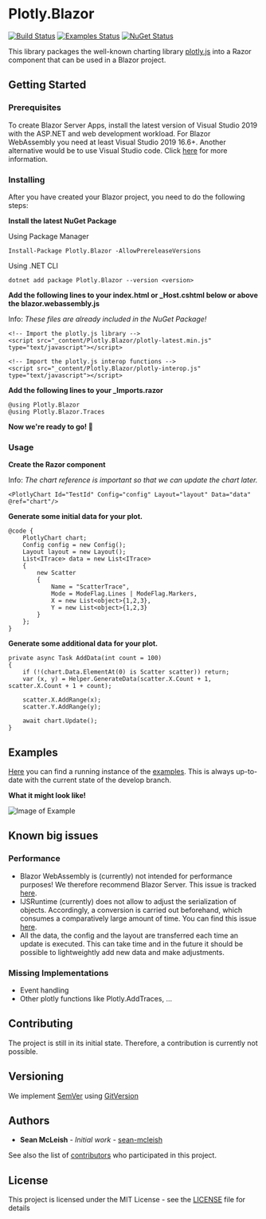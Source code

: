 # Plotly.Blazor 
[![Build Status](https://img.shields.io/github/workflow/status/LayTec-AG/Plotly.Blazor/Build%20&%20Deploy)](https://www.nuget.org/packages/Plotly.Blazor/) [![Examples Status](https://img.shields.io/github/workflow/status/LayTec-AG/Plotly.Blazor/Deploy%20Examples?label=examples)](https://plotly-blazor.azurewebsites.net/) [![NuGet Status](https://img.shields.io/nuget/vpre/Plotly.Blazor)](https://www.nuget.org/packages/Plotly.Blazor/)

This library packages the well-known charting library [plotly.js](https://github.com/plotly/plotly.js) into a Razor component that can be used in a Blazor project. 

## Getting Started
### Prerequisites

To create Blazor Server Apps, install the latest version of Visual Studio 2019 with the ASP.NET and web development workload.
For Blazor WebAssembly you need at least Visual Studio 2019 16.6+.
Another alternative would be to use Visual Studio code. Click [here](https://docs.microsoft.com/en-us/aspnet/core/blazor/get-started?view=aspnetcore-3.1&tabs=visual-studio-code) for more information.

### Installing

After you have created your Blazor project, you need to do the following steps:


**Install the latest NuGet Package**

Using Package Manager
```
Install-Package Plotly.Blazor -AllowPrereleaseVersions
```

Using .NET CLI
```
dotnet add package Plotly.Blazor --version <version>
```


**Add the following lines to your index.html or _Host.cshtml below or above the blazor.webassembly.js**

Info: *These files are already included in the NuGet Package!*

```
<!-- Import the plotly.js library -->
<script src="_content/Plotly.Blazor/plotly-latest.min.js" type="text/javascript"></script>

<!-- Import the plotly.js interop functions -->
<script src="_content/Plotly.Blazor/plotly-interop.js" type="text/javascript"></script>
```

**Add the following lines to your _Imports.razor**

```
@using Plotly.Blazor
@using Plotly.Blazor.Traces
```

**Now we're ready to go! :tada:**

### Usage

**Create the Razor component**

Info: *The chart reference is important so that we can update the chart later.*

```
<PlotlyChart Id="TestId" Config="config" Layout="layout" Data="data" @ref="chart"/>
```

**Generate some initial data for your plot.**

```
@code {
    PlotlyChart chart;
    Config config = new Config();
    Layout layout = new Layout();
    List<ITrace> data = new List<ITrace>
    {
        new Scatter
        {
            Name = "ScatterTrace",
            Mode = ModeFlag.Lines | ModeFlag.Markers,
            X = new List<object>{1,2,3},
            Y = new List<object>{1,2,3}
        }
    };
}
```

**Generate some additional data for your plot.**

```
private async Task AddData(int count = 100)
{
    if (!(chart.Data.ElementAt(0) is Scatter scatter)) return;
    var (x, y) = Helper.GenerateData(scatter.X.Count + 1, scatter.X.Count + 1 + count);

    scatter.X.AddRange(x);
    scatter.Y.AddRange(y);

    await chart.Update();
}
```

## Examples

[Here](https://plotly-blazor.azurewebsites.net/) you can find a running instance of the [examples](Plotly.Blazor.Examples/). This is always up-to-date with the current state of the develop branch.

**What it might look like!**

![Image of Example](https://i.imgur.com/WU4tdSA.png)

## Known big issues
### Performance
- Blazor WebAssembly is (currently) not intended for performance purposes! We therefore recommend Blazor Server.
This issue is tracked [here](https://github.com/dotnet/aspnetcore/issues/5466).
- IJSRuntime (currently) does not allow to adjust the serialization of objects. Accordingly, a conversion is carried out beforehand, which consumes a comparatively large amount of time. You can find this issue [here](https://github.com/dotnet/aspnetcore/issues/12685).
- All the data, the config and the layout are transferred each time an update is executed. This can take time and in the future it should be possible to lightweightly add new data and make adjustments.

### Missing Implementations
- Event handling
- Other plotly functions like Plotly.AddTraces, ...

## Contributing

The project is still in its initial state. Therefore, a contribution is currently not possible.

## Versioning

We implement [SemVer](http://semver.org/) using [GitVersion](https://github.com/GitTools/GitVersion/)

## Authors

* **Sean McLeish** - *Initial work* - [sean-mcleish](https://github.com/sean-mcleish)

See also the list of [contributors](https://github.com/LayTec-AG/Plotly.Blazor/contributors) who participated in this project.

## License

This project is licensed under the MIT License - see the [LICENSE](LICENSE) file for details
